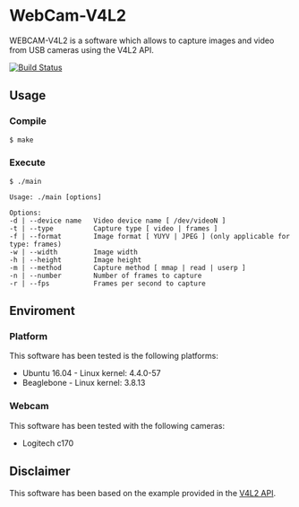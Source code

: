 # WebCam-V4L2
WEBCAM-V4L2 is a software which allows to capture images and video from USB cameras using the V4L2 API.

[![Build Status](https://travis-ci.org/albert17/WebCam-V4L2.svg)](https://travis-ci.org/albert17/WebCam-V4L2)
## Usage
### Compile
```sh
$ make
```
### Execute

```
$ ./main

Usage: ./main [options]

Options:
-d | --device name   Video device name [ /dev/videoN ]
-t | --type          Capture type [ video | frames ]
-f | --format        Image format [ YUYV | JPEG ] (only applicable for type: frames)
-w | --width         Image width
-h | --height        Image height
-m | --method        Capture method [ mmap | read | userp ]
-n | --number        Number of frames to capture
-r | --fps           Frames per second to capture
```
## Enviroment
### Platform
This software has been tested is the following platforms:
* Ubuntu 16.04 - Linux kernel: 4.4.0-57
* Beaglebone - Linux kernel: 3.8.13

### Webcam
This software has been tested with the following cameras:
* Logitech c170

## Disclaimer

This software has been based on the example provided in the [V4L2 API](https://linuxtv.org/downloads/v4l-dvb-apis-new/uapi/v4l/v4l2.html).